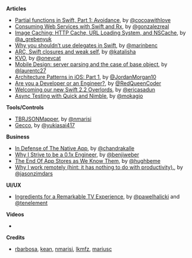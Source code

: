 **Articles**

* [Partial functions in Swift, Part 1: Avoidance](http://cocoawithlove.com/blog/2016/01/25/partial-functions-part-one-avoidance.html), by [@cocoawithlove](https://twitter.com/cocoawithlove)
* [Consuming Web Services with Swift and Rx](https://medium.com/@gonzalezreal/consuming-web-services-with-swift-and-rx-71b87b0f9a4e#.xfd6n8kx5), by [@gonzalezreal](https://twitter.com/gonzalezreal)
* [Image Caching: HTTP Cache, URL Loading System, and NSCache](http://kean.github.io/blog/programming/2016/01/26/image-caching.html), by [@a_grebenyuk](https://twitter.com/a_grebenyuk)
* [Why you shouldn’t use delegates in Swift](https://medium.com/@marinbenc/why-you-shouldn-t-use-delegates-in-swift-7ef808a7f16b#.2v5hgks41), by [@marinbenc](https://twitter.com/marinbenc)
* [ARC, Swift closures and weak self](http://katalisha.com/2016/01/22/ARC-Swift-closures-and-weak-self.html), by [@katalisha](https://twitter.com/katalisha)
* [KVO](http://en.swifter.tips/kvo/), by [@onevcat](https://twitter.com/onevcat)
* [Mobile Design: server parsing and the case of base object](https://medium.com/@laurentcerveau/mobile-design-server-parsing-and-the-case-of-base-object-4c8889e89532#.3npkf4g98), by [@laurentc27](https://twitter.com/laurentc27)
* [Architecture Patterns in iOS: Part 1](https://medium.com/the-traveled-ios-developers-guide/architecture-patterns-in-ios-part-1-8d4ad146c266#.r2ite2o1f), by [@JordanMorgan10](https://twitter.com/JordanMorgan10)
* [Are you a Developer or an Engineer?](http://redqueencoder.com/are-you-a-developer-or-an-engineer/), by [@RedQueenCoder](https://twitter.com/RedQueenCoder)
* [Welcoming our new Swift 2.2 Overlords](http://ericasadun.com/2016/01/26/welcoming-our-new-swift-2-2-overlords/), by [@ericasadun](https://twitter.com/ericasadun)
* [Async Testing with Quick and Nimble](http://www.mokacoding.com/blog/async-testing-with-quick-and-nimble/), by [@mokagio](https://twitter.com/mokagio)

**Tools/Controls**

* [TBRJSONMapper](https://github.com/nmarisi/TBRJSONMapper), by [@nmarisi](https://twitter.com/nmarisi)
* [Gecco](https://github.com/yukiasai/Gecco), by [@yukiasai417](https://twitter.com/yukiasai417)


**Business**

* [In Defense of The Native App](https://blog.orangecaffeine.com/in-defense-of-the-native-app-9e614ddf2cfa#.e2ipcy88n), by [@chandrakalle](https://twitter.com/chandrakalle)
* [Why I Strive to be a 0.1x Engineer](http://benjiweber.co.uk/blog/2016/01/25/why-i-strive-to-be-a-0-1x-engineer/), by [@benjiweber](https://twitter.com/benjiweber)
* [The End Of App Stores as We Know Them](https://blog.intercom.io/the-end-of-app-stores-as-we-know-them/), by [@hughbeme](https://twitter.com/hughbeme)
* [Why I work remotely (hint: it has nothing to do with productivity).](https://m.signalvnoise.com/why-i-work-remotely-hint-it-has-nothing-to-do-with-productivity-34ace30f74fc#.uigeezp58), by [@jasonzimdars](https://twitter.com/jasonzimdars)


**UI/UX**

* [Ingredients for a Remarkable TV Experience](http://macoscope.com/blog/ingredients-for-a-remarkable-tv-experience/), by [@pawelhalicki](https://twitter.com/pawelhalicki) and [@tenelement](https://twitter.com/tenelement)


**Videos**

* 


**Credits**

* [rbarbosa](https://github.com/rbarbosa), [kean](https://github.com/kean), [nmarisi](https://github.com/nmarisi), [lkmfz](https://github.com/lkmfz), [mariusc](https://github.com/mariusc)
